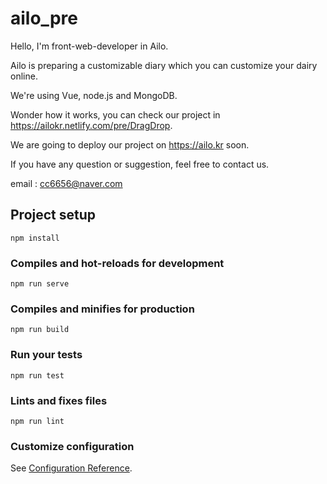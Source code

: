 # ailo_pre

Hello, I'm front-web-developer in Ailo.

Ailo is preparing a customizable diary which you can customize your dairy online.

We're using Vue, node.js and MongoDB.

Wonder how it works, you can check our project in https://ailokr.netlify.com/pre/DragDrop.

We are going to deploy our project on https://ailo.kr soon.

If you have any question or suggestion, feel free to contact us.

email :  cc6656@naver.com


## Project setup
```
npm install
```

### Compiles and hot-reloads for development
```
npm run serve
```

### Compiles and minifies for production
```
npm run build
```

### Run your tests
```
npm run test
```

### Lints and fixes files
```
npm run lint
```

### Customize configuration
See [Configuration Reference](https://cli.vuejs.org/config/).



